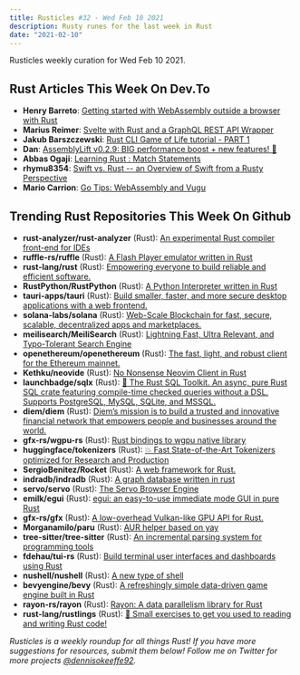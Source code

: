 ```yaml
---
title: Rusticles #32 - Wed Feb 10 2021
description: Rusty runes for the last week in Rust
date: "2021-02-10"
---
```


Rusticles weekly curation for Wed Feb 10 2021.

<Ad />

## Rust Articles This Week On Dev.To

- **Henry Barreto**: [Getting started with WebAssembly outside a browser with Rust](https://dev.to/henrybarreto/getting-started-with-webassembly-outside-a-browser-with-rust-19a0)
- **Marius Reimer**: [Svelte with Rust and a GraphQL REST API Wrapper](https://dev.to/reime005/svelte-with-rust-and-a-graphql-rest-api-wrapper-4293)
- **Jakub Barszczewski**: [Rust CLI Game of Life tutorial - PART 1](https://dev.to/jbarszczewski/rust-cli-game-of-life-tutorial-part-1-57pp)
- **Dan**: [AssemblyLift v0.2.9: BIG performance boost + new features! 🚀](https://dev.to/dotxlem/assemblylift-v0-2-9-big-performance-boost-new-features-93a)
- **Abbas Ogaji**: [Learning Rust : Match Statements](https://dev.to/abbasogaji/learning-rust-match-statements-220l)
- **rhymu8354**: [Swift vs. Rust -- an Overview of Swift from a Rusty Perspective](https://dev.to/rhymu8354/swift-vs-rust-an-overview-of-swift-from-a-rusty-perspective-18c7)
- **Mario Carrion**: [Go Tips: WebAssembly and Vugu](https://dev.to/mariocarrion/go-tips-webassembly-and-vugu-eil)

<Ad />

## Trending Rust Repositories This Week On Github

- **rust-analyzer/rust-analyzer** (Rust): [An experimental Rust compiler front-end for IDEs](https://github.com/rust-analyzer/rust-analyzer)
- **ruffle-rs/ruffle** (Rust): [A Flash Player emulator written in Rust](https://github.com/ruffle-rs/ruffle)
- **rust-lang/rust** (Rust): [Empowering everyone to build reliable and efficient software.](https://github.com/rust-lang/rust)
- **RustPython/RustPython** (Rust): [A Python Interpreter written in Rust](https://github.com/RustPython/RustPython)
- **tauri-apps/tauri** (Rust): [Build smaller, faster, and more secure desktop applications with a web frontend.](https://github.com/tauri-apps/tauri)
- **solana-labs/solana** (Rust): [Web-Scale Blockchain for fast, secure, scalable, decentralized apps and marketplaces.](https://github.com/solana-labs/solana)
- **meilisearch/MeiliSearch** (Rust): [Lightning Fast, Ultra Relevant, and Typo-Tolerant Search Engine](https://github.com/meilisearch/MeiliSearch)
- **openethereum/openethereum** (Rust): [The fast, light, and robust client for the Ethereum mainnet.](https://github.com/openethereum/openethereum)
- **Kethku/neovide** (Rust): [No Nonsense Neovim Client in Rust](https://github.com/Kethku/neovide)
- **launchbadge/sqlx** (Rust): [🧰 The Rust SQL Toolkit. An async, pure Rust SQL crate featuring compile-time checked queries without a DSL. Supports PostgreSQL, MySQL, SQLite, and MSSQL.](https://github.com/launchbadge/sqlx)
- **diem/diem** (Rust): [Diem’s mission is to build a trusted and innovative financial network that empowers people and businesses around the world.](https://github.com/diem/diem)
- **gfx-rs/wgpu-rs** (Rust): [Rust bindings to wgpu native library](https://github.com/gfx-rs/wgpu-rs)
- **huggingface/tokenizers** (Rust): [💥 Fast State-of-the-Art Tokenizers optimized for Research and Production](https://github.com/huggingface/tokenizers)
- **SergioBenitez/Rocket** (Rust): [A web framework for Rust.](https://github.com/SergioBenitez/Rocket)
- **indradb/indradb** (Rust): [A graph database written in rust](https://github.com/indradb/indradb)
- **servo/servo** (Rust): [The Servo Browser Engine](https://github.com/servo/servo)
- **emilk/egui** (Rust): [egui: an easy-to-use immediate mode GUI in pure Rust](https://github.com/emilk/egui)
- **gfx-rs/gfx** (Rust): [A low-overhead Vulkan-like GPU API for Rust.](https://github.com/gfx-rs/gfx)
- **Morganamilo/paru** (Rust): [AUR helper based on yay](https://github.com/Morganamilo/paru)
- **tree-sitter/tree-sitter** (Rust): [An incremental parsing system for programming tools](https://github.com/tree-sitter/tree-sitter)
- **fdehau/tui-rs** (Rust): [Build terminal user interfaces and dashboards using Rust](https://github.com/fdehau/tui-rs)
- **nushell/nushell** (Rust): [A new type of shell](https://github.com/nushell/nushell)
- **bevyengine/bevy** (Rust): [A refreshingly simple data-driven game engine built in Rust](https://github.com/bevyengine/bevy)
- **rayon-rs/rayon** (Rust): [Rayon: A data parallelism library for Rust](https://github.com/rayon-rs/rayon)
- **rust-lang/rustlings** (Rust): [🦀 Small exercises to get you used to reading and writing Rust code!](https://github.com/rust-lang/rustlings)

_Rusticles is a weekly roundup for all things Rust! If you have more suggestions for resources, submit them below! Follow me on Twitter for more projects [@dennisokeeffe92](https://twitter.com/dennisokeeffe92)._
